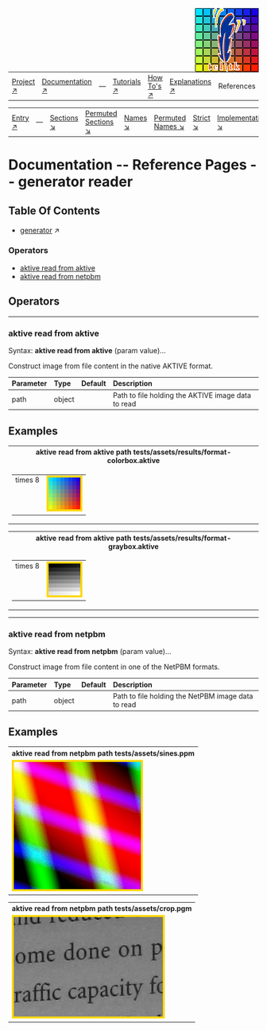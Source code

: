 <img src='../assets/aktive-logo-128.png' style='float:right;'>

||||||||
|---|---|---|---|---|---|---|
|[Project ↗](../../README.md)|[Documentation ↗](../index.md)|&mdash;|[Tutorials ↗](../tutorials.md)|[How To's ↗](../howtos.md)|[Explanations ↗](../explanations.md)|References|

|||||||||
|---|---|---|---|---|---|---|---|
|[Entry ↗](index.md)|&mdash;|[Sections ↘](bysection.md)|[Permuted Sections ↘](bypsection.md)|[Names ↘](byname.md)|[Permuted Names ↘](bypname.md)|[Strict ↘](strict.md)|[Implementations ↘](bylang.md)|

# Documentation -- Reference Pages -- generator reader

## Table Of Contents

  - [generator](generator.md) ↗


### Operators

 - [aktive read from aktive](#read_from_aktive)
 - [aktive read from netpbm](#read_from_netpbm)

## Operators

---
### <a name='read_from_aktive'></a> aktive read from aktive

Syntax: __aktive read from aktive__  (param value)...

Construct image from file content in the native AKTIVE format.

|Parameter|Type|Default|Description|
|:---|:---|:---|:---|
|path|object||Path to file holding the AKTIVE image data to read|

## Examples

<table><tr><th>aktive read from aktive path tests/assets/results/format-colorbox.aktive</th></tr>
<tr><td valign='top'><table><tr><td valign='top'>times 8</td><td valign='top'><img src='example-00430.gif' alt='aktive read from aktive path tests/assets/results/format-colorbox.aktive' style='border:4px solid gold'></td></tr></table></td></tr></table>

<table><tr><th>aktive read from aktive path tests/assets/results/format-graybox.aktive</th></tr>
<tr><td valign='top'><table><tr><td valign='top'>times 8</td><td valign='top'><img src='example-00431.gif' alt='aktive read from aktive path tests/assets/results/format-graybox.aktive' style='border:4px solid gold'></td></tr></table></td></tr></table>


---
### <a name='read_from_netpbm'></a> aktive read from netpbm

Syntax: __aktive read from netpbm__  (param value)...

Construct image from file content in one of the NetPBM formats.

|Parameter|Type|Default|Description|
|:---|:---|:---|:---|
|path|object||Path to file holding the NetPBM image data to read|

## Examples

<table><tr><th>aktive read from netpbm path tests/assets/sines.ppm</th></tr>
<tr><td valign='top'><img src='example-00432.gif' alt='aktive read from netpbm path tests/assets/sines.ppm' style='border:4px solid gold'></td></tr></table>

<table><tr><th>aktive read from netpbm path tests/assets/crop.pgm</th></tr>
<tr><td valign='top'><img src='example-00433.gif' alt='aktive read from netpbm path tests/assets/crop.pgm' style='border:4px solid gold'></td></tr></table>


